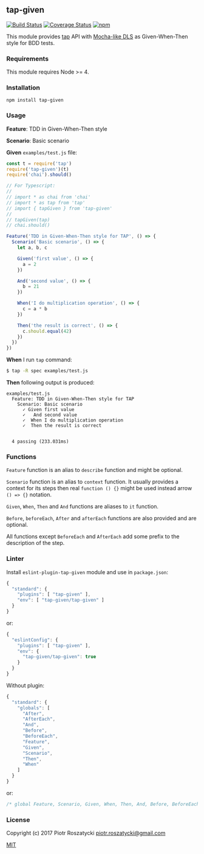 ## tap-given

[![Build Status](https://secure.travis-ci.org/dex4er/js-tap-given.svg)](http://travis-ci.org/dex4er/js-tap-given) [![Coverage Status](https://coveralls.io/repos/github/dex4er/js-tap-given/badge.svg)](https://coveralls.io/github/dex4er/js-tap-given) [![npm](https://img.shields.io/npm/v/tap-given.svg)](https://www.npmjs.com/package/tap-given)

This module provides [tap](https://www.npmjs.com/package/tap) API with
[Mocha-like DLS](http://www.node-tap.org/mochalike/) as Given-When-Then style
for BDD tests.

### Requirements

This module requires Node >= 4.

### Installation

```shell
npm install tap-given
```

### Usage

__Feature__: TDD in Given-When-Then style

__Scenario__: Basic scenario

__Given__ `examples/test.js` file:

```js
const t = require('tap')
require('tap-given')(t)
require('chai').should()

// For Typescript:
//
// import * as chai from 'chai'
// import * as tap from 'tap'
// import { tapGiven } from 'tap-given'
//
// tapGiven(tap)
// chai.should()

Feature('TDD in Given-When-Then style for TAP', () => {
  Scenario('Basic scenario', () => {
    let a, b, c

    Given('first value', () => {
      a = 2
    })

    And('second value', () => {
      b = 21
    })

    When('I do multiplication operation', () => {
      c = a * b
    })

    Then('the result is correct', () => {
      c.should.equal(42)
    })
  })
})
```

__When__ I run `tap` command:

```sh
$ tap -R spec examples/test.js
```

__Then__ following output is produced:

```
examples/test.js
  Feature: TDD in Given-When-Then style for TAP
    Scenario: Basic scenario
      ✓ Given first value
      ✓   ‎‎And second value
      ✓  ‎When I do multiplication operation
      ✓  ‎Then the result is correct


  4 passing (233.031ms)
```

### Functions

`Feature` function is an alias to `describe` function and might be optional.

`Scenario` function is an alias to `context` function. It usually provides a
context for its steps then real `function () {}` might be used instead arrow
`() => {}` notation.

`Given`, `When`, `Then` and `And` functions are aliases to `it` function.

`Before`, `beforeEach`, `After` and `afterEach` functions are also provided
and are optional.

All functions except `BeforeEach` and `AfterEach` add some prefix to the
description of the step.

### Linter

Install `eslint-plugin-tap-given` module and use in `package.json`:

```js
{
  "standard": {
    "plugins": [ "tap-given" ],
    "env": [ "tap-given/tap-given" ]
  }
}
```

or:

```js
{
  "eslintConfig": {
    "plugins": [ "tap-given" ],
    "env": {
      "tap-given/tap-given": true
    }
  }
}
```

Without plugin:

```js
{
  "standard": {
    "globals": [
      "After",
      "AfterEach",
      "And",
      "Before",
      "BeforeEach",
      "Feature",
      "Given",
      "Scenario",
      "Then",
      "When"
    ]
  }
}
```

or:

```js
/* global Feature, Scenario, Given, When, Then, And, Before, BeforeEach, After, AfterEach */
```

### License

Copyright (c) 2017 Piotr Roszatycki <piotr.roszatycki@gmail.com>

[MIT](https://opensource.org/licenses/MIT)
